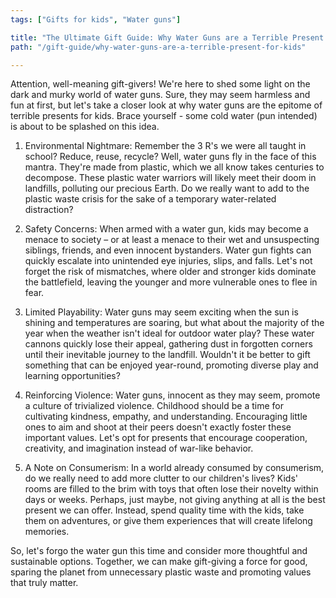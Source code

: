```yaml
---
tags: ["Gifts for kids", "Water guns"]

title: "The Ultimate Gift Guide: Why Water Guns are a Terrible Present for Kids"
path: "/gift-guide/why-water-guns-are-a-terrible-present-for-kids"

---
```


Attention, well-meaning gift-givers! We're here to shed some light on the dark and murky world of water guns. Sure, they may seem harmless and fun at first, but let's take a closer look at why water guns are the epitome of terrible presents for kids. Brace yourself - some cold water (pun intended) is about to be splashed on this idea.

1. Environmental Nightmare: Remember the 3 R's we were all taught in school? Reduce, reuse, recycle? Well, water guns fly in the face of this mantra. They're made from plastic, which we all know takes centuries to decompose. These plastic water warriors will likely meet their doom in landfills, polluting our precious Earth. Do we really want to add to the plastic waste crisis for the sake of a temporary water-related distraction?

2. Safety Concerns: When armed with a water gun, kids may become a menace to society – or at least a menace to their wet and unsuspecting siblings, friends, and even innocent bystanders. Water gun fights can quickly escalate into unintended eye injuries, slips, and falls. Let's not forget the risk of mismatches, where older and stronger kids dominate the battlefield, leaving the younger and more vulnerable ones to flee in fear.

3. Limited Playability: Water guns may seem exciting when the sun is shining and temperatures are soaring, but what about the majority of the year when the weather isn't ideal for outdoor water play? These water cannons quickly lose their appeal, gathering dust in forgotten corners until their inevitable journey to the landfill. Wouldn't it be better to gift something that can be enjoyed year-round, promoting diverse play and learning opportunities?

4. Reinforcing Violence: Water guns, innocent as they may seem, promote a culture of trivialized violence. Childhood should be a time for cultivating kindness, empathy, and understanding. Encouraging little ones to aim and shoot at their peers doesn't exactly foster these important values. Let's opt for presents that encourage cooperation, creativity, and imagination instead of war-like behavior.

5. A Note on Consumerism: In a world already consumed by consumerism, do we really need to add more clutter to our children's lives? Kids' rooms are filled to the brim with toys that often lose their novelty within days or weeks. Perhaps, just maybe, not giving anything at all is the best present we can offer. Instead, spend quality time with the kids, take them on adventures, or give them experiences that will create lifelong memories.

So, let's forgo the water gun this time and consider more thoughtful and sustainable options. Together, we can make gift-giving a force for good, sparing the planet from unnecessary plastic waste and promoting values that truly matter.
